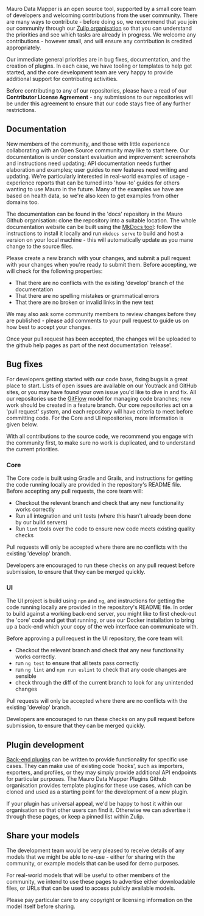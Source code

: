 Mauro Data Mapper is an open source tool, supported by a small core team of developers and welcoming contributions from the user community. There are
many ways to contribute - before doing so, we recommend that you join our community through our
[Zulip organisation](https://maurodatamapper.zulipchat.com) so that you can understand the priorities and see which tasks are already in progress. We
welcome any contributions - however small, and will ensure any contribution is credited appropriately.

Our immediate general priorities are in bug fixes, documentation, and the creation of plugins. In each case, we have tooling or templates to help get
started, and the core development team are very happy to provide additional support for contributing activities.

Before contributing to any of our repositories, please have a read of our **Contributor License Agreement** - any submissions to our repositories will
be under this agreement to ensure that our code stays free of any further restrictions.

## Documentation

New members of the community, and those with little experience collaborating with an Open Source community may like to start here. Our documentation
is under constant evaluation and improvement: screenshots and instructions need updating; API documentation needs further elaboration and examples;
user guides to new features need writing and updating. We're particularly interested in real-world examples of usage - experience reports that can be
turned into 'how-to' guides for others wanting to use Mauro in the future. Many of the examples we have are based on health data, so we're also keen
to get examples from other domains too.

The documentation can be found in the 'docs' repository in the Mauro Github organisation: clone the repository into a suitable location. The whole
documentation website can be built using the [MkDocs tool](https://www.mkdocs.org): follow the instructions to install it locally and run
`mkdocs serve` to build and host a version on your local machine - this will automatically update as you mane change to the source files.

Please create a new branch with your changes, and submit a pull request with your changes when you're ready to submit them. Before accepting, we will
check for the following properties:

- That there are no conflicts with the existing 'develop' branch of the documentation
- That there are no spelling mistakes or grammatical errors
- That there are no broken or invalid links in the new text

We may also ask some community members to review changes before they are published - please add comments to your pull request to guide us on how best
to accept your changes.

Once your pull request has been accepted, the changes will be uploaded to the github help pages as part of the next documentation 'release'.

## Bug fixes

For developers getting started with our code base, fixing bugs is a great place to start. Lists of open issues are available on our Youtrack and
GitHub sites, or you may have found your own issue you'd like to dive in and fix. All our repositories use
the [GitFlow](https://nvie.com/posts/a-successful-git-branching-model/) model for managing code branches; new work should be created in a feature
branch. Our core repositories act on a 'pull request' system, and each repository will have criteria to meet before committing code. For the Core and
UI repositories, more information is given below.

With all contributions to the source code, we recommend you engage with the community first, to make sure no work is duplicated, and to understand the
current priorities.

### Core

The Core code is built using Gradle and Grails, and instructions for getting the code running locally are provided in the repository's README file.
Before accepting any pull requests, the core team will:

- Checkout the relevant branch and check that any new functionality works correctly
- Run all integration and unit tests (where this hasn't already been done by our build servers)
- Run `lint` tools over the code to ensure new code meets existing quality checks

Pull requests will only be accepted where there are no conflicts with the existing 'develop' branch.

Developers are encouraged to run these checks on any pull request before submission, to ensure that they can be merged quickly.

### UI

The UI project is build using `npm` and `ng`, and instructions for getting the code running locally are provided in the repository's README file. In
order to build against a working back-end server, you might like to first check-out the 'core' code and get that running, or use our Docker
installation to bring up a back-end which your copy of the web interface can communicate with.

Before approving a pull request in the UI repository, the core team will:

- Checkout the relevant branch and check that any new functionality works correctly.
- run `ng test` to ensure that all tests pass correctly
- run `ng lint` and `npm run eslint` to check that any code changes are sensible
- check through the diff of the current branch to look for any unintended changes

Pull requests will only be accepted where there are no conflicts with the existing 'develop' branch.

Developers are encouraged to run these checks on any pull request before submission, to ensure that they can be merged quickly.

## Plugin development

[Back-end plugins](../../resources/architecture/#grails-plugins) can be written to provide functionality for specific use cases. They can make use of
existing code 'hooks', such as importers, exporters, and profiles, or they may simply provide additional API endpoints for particular purposes. 
The Mauro Data Mapper Plugins Github organisation provides template plugins for these use cases, which can be cloned and used as a starting point 
for the development of a new plugin.  

If your plugin has universal appeal, we'd be happy to host it within our organisation so that other users can find it.  Otherwise we can advertise 
it through these pages, or keep a pinned list within Zulip.

## Share your models

The development team would be very pleased to receive details of any models that we might be able to re-use - either for sharing with the community,
or example models that can be used for demo purposes.

For real-world models that will be useful to other members of the community, we intend to use these pages to advertise either downloadable files, or
URLs that can be used to access publicly available models.

Please pay particular care to any copyright or licensing information on the model itself before sharing.   
